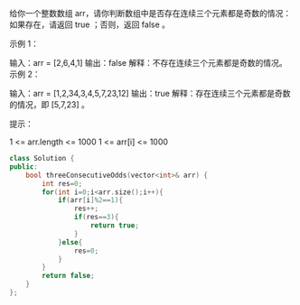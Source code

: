 给你一个整数数组 arr，请你判断数组中是否存在连续三个元素都是奇数的情况：如果存在，请返回 true ；否则，返回 false 。

 

示例 1：

输入：arr = [2,6,4,1]
输出：false
解释：不存在连续三个元素都是奇数的情况。
示例 2：

输入：arr = [1,2,34,3,4,5,7,23,12]
输出：true
解释：存在连续三个元素都是奇数的情况，即 [5,7,23] 。


提示：

1 <= arr.length <= 1000
1 <= arr[i] <= 1000

```cpp
class Solution {
public:
    bool threeConsecutiveOdds(vector<int>& arr) {
        int res=0;
        for(int i=0;i<arr.size();i++){
            if(arr[i]%2==1){
                res++;
                if(res==3){
                    return true;
                }
            }else{
                res=0;
            }
        }
        return false;
    }
};
```


